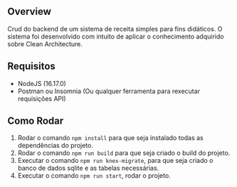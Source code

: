 ## Overview

<p>Crud do backend de um sistema de receita simples para fins didáticos. O sistema foi desenvolvido com intuito de aplicar o conhecimento adquirido sobre Clean Architecture.</p>

## Requisitos

- NodeJS (16.17.0)
- Postman ou Insomnia (Ou qualquer ferramenta para rexecutar requisições API)

## Como Rodar

1. Rodar o comando `npm install` para que seja instalado todas as dependências do projeto.
2. Rodar o comando `npm run build` para que seja criado o build do projeto.
3. Executar o comando `npm run knex-migrate`, para que seja criado o banco de dados sqlite e as tabelas necessárias.
4. Executar o comando `npm run start`, rodar o projeto.
